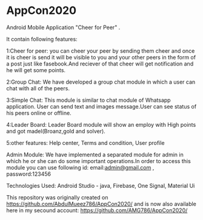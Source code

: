 # AppCon2020

Android Mobile Application "Cheer for Peer" .

It contain following features:

1:Cheer for peer:
               you can cheer your peer by sending them cheer and once it is cheer is send it will be visible to you and your other peers in the form of a post just like fasebook.And reciever of that cheer will get notification and he will get some points.

2:Group Chat:
           We have developed a group chat module in which a user can chat with all of the peers.

3:Simple Chat:
           This module is similar to chat module of Whatsapp application. User can send text and images message.User can see status of his peers online or offline.

4:Leader Board:
            Leader Board module will show an employ with High points and got madel(Broanz,gold and solver).

5:other features:
           Help center, 
           Terms and condition, 
           User profile

Admin Module:
             We have implemented a separated module for admin in which he or she can do some important operations.In order to access this module you can use following id:
             email:admin@gmail.com , 
             password:123456
    
 
 Technologies Used: 
             Android Studio - java, 
             Firebase, 
             One Signal, 
             Material Ui 
             
 

 
 This repository was originally created on https://github.com/AbdulMueez786/AppCon2020/ and is now also available here in my secound account: https://github.com/AMG786/AppCon2020/
 
 
 
